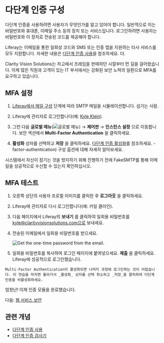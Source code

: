 # 다단계 인증 구성

다단계 인증을 사용하려면 사용자가 무엇인가를 알고 있어야 합니다. 일반적으로 이는 비밀번호와 휴대폰, 이메일 주소 등의 장치 또는 서비스입니다. 로그인하려면 사용자는 비밀번호와 이 장치로 전송된 코드를 제공해야 합니다.

Liferay는 이메일을 통한 일회성 코드와 SMS 또는 인증 앱을 지원하는 타사 서비스를 모두 지원합니다. 자세한 내용은 [다단계 인증 사용](https://learn.liferay.com/w/dxp/installation-and-upgrades/securing-liferay/multi-factor-authentication/using-multi-factor-authentication)을 참조하세요. 더.

Clarity Vision Solutions는 차고에서 프레임을 판매하던 시절부터 먼 길을 걸어왔습니다. 이제 많은 직원과 고객이 있는 IT 부서에서는 강화된 보안 노력의 일환으로 MFA를 요구하고 있습니다.

## MFA 설정

1. [Liferay에서 메일 구성](../../configuration/server-administration-and-email.md#configuring-mail-in-lxc-sm-or-self-hosted) 단계에 따라 SMTP 메일을 시뮬레이션합니다. 섬기는 사람.

1. Liferay에 관리자로 로그인합니다(예: [Kyle Klein](../../users-accounts-organizations/managing-users.md#creating-users)).

1. 그런 다음 **글로벌 메뉴**(![글로벌 메뉴](../../../images/icon-applications-menu.png)) &rarr; **제어판** &rarr; **인스턴스 설정** 으로 이동합니다. 보안 섹션에서 **Multi-Factor Authentication** 을 클릭하세요.

1. **활성화** 상자를 선택하고 **저장** 을 클릭하세요. [다단계 인증 활성화](https://learn.liferay.com/w/dxp/installation-and-upgrades/securing-liferay/multi-factor-authentication/using-multi-factor-authentication#enabling-multi)를 참조하세요. -factor-authentication) 구성 옵션에 대해 자세히 알아보세요.

시스템에서 자신이 잠기는 것을 방지하기 위해 진행하기 전에 FakeSMTP를 통해 이메일을 성공적으로 수신할 수 있는지 확인하십시오.

## MFA 테스트

1. 오른쪽 상단의 사용자 프로필 이미지를 클릭한 후 **로그아웃** 을 클릭하세요.

1. Liferay에 관리자로 다시 로그인합니다(예: 카일 클라인).

1. 다음 페이지에서 Liferay의 **보내기** 를 클릭하여 일회용 비밀번호를 kyle@clarityvisionsolutions.com으로 보내세요.

1. 전송된 이메일에서 일회용 비밀번호를 받으세요.

   ![Get the one-time password from the email.](./configuring-mfa/images/01.png)

1. 일회용 비밀번호를 복사하여 로그인 페이지에 붙여넣으세요. **제출** 을 클릭하세요. Liferay에 성공적으로 로그인했습니다.

```{note}
Multi-Factor Authentication이 활성화되면 나머지 과정에 로그인하는 것이 어렵습니다. 이 연습을 마치면 돌아가서 _활성화_ 상자를 선택 취소하고 _저장_을 클릭하여 다단계 인증을 비활성화하세요.
```

엄청난! 이제 인증 모듈을 완료했습니다.

다음: [웹 서비스 보안](../securing-web-services.md)

## 관련 개념

* [다단계 인증 사용](https://learn.liferay.com/w/dxp/installation-and-upgrades/securing-liferay/multi-factor-authentication/using-multi-factor-authentication)
* [다단계 인증 검사기](https://learn.liferay.com/w/dxp/installation-and-upgrades/securing-liferay/multi-factor-authentication/multi-factor-authentication-checkers)
